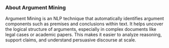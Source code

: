 ### About Argument Mining

Argument Mining is an NLP technique that automatically identifies argument components such as premises and conclusions within text. It helps uncover the logical structure of arguments, especially in complex documents like legal cases or academic papers. This makes it easier to analyze reasoning, support claims, and understand persuasive discourse at scale.

